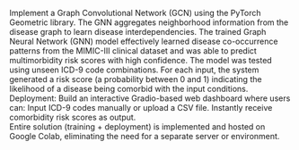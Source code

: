 Implement a Graph Convolutional Network (GCN) using the PyTorch Geometric library. The GNN aggregates neighborhood information from the disease graph to learn disease interdependencies. The trained Graph Neural Network (GNN) model effectively learned disease co-occurrence patterns from the MIMIC-III clinical dataset and was able to predict multimorbidity risk scores with high confidence. The model was tested using unseen ICD-9 code combinations. For each input, the system generated a risk score (a probability between 0 and 1) indicating the likelihood of a disease being comorbid with the input conditions.
Deployment:
Build an interactive Gradio-based web dashboard where users can:
Input ICD-9 codes manually or upload a CSV file.
Instantly receive comorbidity risk scores as output.     
Entire solution (training + deployment) is implemented and hosted on Google Colab, eliminating the need for a separate server or environment.






